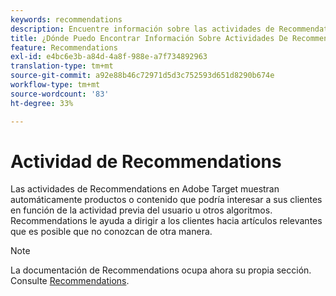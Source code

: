 ```yaml
---
keywords: recommendations
description: Encuentre información sobre las actividades de Recommendations en Adobe [!DNL Target] que muestra automáticamente productos o contenido que podría interesar a sus clientes en función de la actividad previa del usuario.
title: ¿Dónde Puedo Encontrar Información Sobre Actividades De Recommendations?
feature: Recommendations
exl-id: e4bc6e3b-a84d-4a8f-988e-a7f734892963
translation-type: tm+mt
source-git-commit: a92e88b46c72971d5d3c752593d651d8290b674e
workflow-type: tm+mt
source-wordcount: '83'
ht-degree: 33%

---
```


# Actividad de Recommendations

Las actividades de Recommendations en Adobe Target muestran automáticamente productos o contenido que podría interesar a sus clientes en función de la actividad previa del usuario u otros algoritmos. Recommendations le ayuda a dirigir a los clientes hacia artículos relevantes que es posible que no conozcan de otra manera.

>[!NOTE]
>
>La documentación de Recommendations ocupa ahora su propia sección. Consulte [Recommendations](/help/c-recommendations/recommendations.md#concept_7556C8A4543942F2A77B13A29339C0C0).
